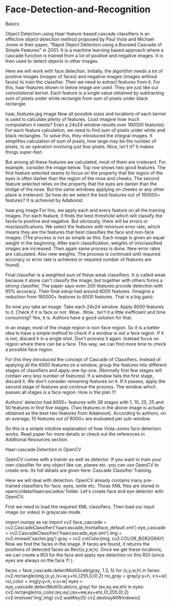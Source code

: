 # Face-Detection-and-Recognition
Basics

Object Detection using Haar feature-based cascade classifiers is an effective object detection method proposed by Paul Viola and Michael Jones in their paper, "Rapid Object Detection using a Boosted Cascade of Simple Features" in 2001. It is a machine learning based approach where a cascade function is trained from a lot of positive and negative images. It is then used to detect objects in other images.

Here we will work with face detection. Initially, the algorithm needs a lot of positive images (images of faces) and negative images (images without faces) to train the classifier. Then we need to extract features from it. For this, haar features shown in below image are used. They are just like our convolutional kernel. Each feature is a single value obtained by subtracting sum of pixels under white rectangle from sum of pixels under black rectangle.

haar_features.jpg
image
Now all possible sizes and locations of each kernel is used to calculate plenty of features. (Just imagine how much computation it needs? Even a 24x24 window results over 160000 features). For each feature calculation, we need to find sum of pixels under white and black rectangles. To solve this, they introduced the integral images. It simplifies calculation of sum of pixels, how large may be the number of pixels, to an operation involving just four pixels. Nice, isn't it? It makes things super-fast.

But among all these features we calculated, most of them are irrelevant. For example, consider the image below. Top row shows two good features. The first feature selected seems to focus on the property that the region of the eyes is often darker than the region of the nose and cheeks. The second feature selected relies on the property that the eyes are darker than the bridge of the nose. But the same windows applying on cheeks or any other place is irrelevant. So how do we select the best features out of 160000+ features? It is achieved by Adaboost.

haar.png
image
For this, we apply each and every feature on all the training images. For each feature, it finds the best threshold which will classify the faces to positive and negative. But obviously, there will be errors or misclassifications. We select the features with minimum error rate, which means they are the features that best classifies the face and non-face images. (The process is not as simple as this. Each image is given an equal weight in the beginning. After each classification, weights of misclassified images are increased. Then again same process is done. New error rates are calculated. Also new weights. The process is continued until required accuracy or error rate is achieved or required number of features are found).

Final classifier is a weighted sum of these weak classifiers. It is called weak because it alone can't classify the image, but together with others forms a strong classifier. The paper says even 200 features provide detection with 95% accuracy. Their final setup had around 6000 features. (Imagine a reduction from 160000+ features to 6000 features. That is a big gain).

So now you take an image. Take each 24x24 window. Apply 6000 features to it. Check if it is face or not. Wow.. Wow.. Isn't it a little inefficient and time consuming? Yes, it is. Authors have a good solution for that.

In an image, most of the image region is non-face region. So it is a better idea to have a simple method to check if a window is not a face region. If it is not, discard it in a single shot. Don't process it again. Instead focus on region where there can be a face. This way, we can find more time to check a possible face region.

For this they introduced the concept of Cascade of Classifiers. Instead of applying all the 6000 features on a window, group the features into different stages of classifiers and apply one-by-one. (Normally first few stages will contain very less number of features). If a window fails the first stage, discard it. We don't consider remaining features on it. If it passes, apply the second stage of features and continue the process. The window which passes all stages is a face region. How is the plan !!!

Authors' detector had 6000+ features with 38 stages with 1, 10, 25, 25 and 50 features in first five stages. (Two features in the above image is actually obtained as the best two features from Adaboost). According to authors, on an average, 10 features out of 6000+ are evaluated per sub-window.

So this is a simple intuitive explanation of how Viola-Jones face detection works. Read paper for more details or check out the references in Additional Resources section.

Haar-cascade Detection in OpenCV

OpenCV comes with a trainer as well as detector. If you want to train your own classifier for any object like car, planes etc. you can use OpenCV to create one. Its full details are given here: Cascade Classifier Training.

Here we will deal with detection. OpenCV already contains many pre-trained classifiers for face, eyes, smile etc. Those XML files are stored in opencv/data/haarcascades/ folder. Let's create face and eye detector with OpenCV.

First we need to load the required XML classifiers. Then load our input image (or video) in grayscale mode.

import numpy as np
import cv2
face_cascade = cv2.CascadeClassifier('haarcascade_frontalface_default.xml')
eye_cascade = cv2.CascadeClassifier('haarcascade_eye.xml')
img = cv2.imread('sachin.jpg')
gray = cv2.cvtColor(img, cv2.COLOR_BGR2GRAY)
Now we find the faces in the image. If faces are found, it returns the positions of detected faces as Rect(x,y,w,h). Once we get these locations, we can create a ROI for the face and apply eye detection on this ROI (since eyes are always on the face !!! ).

faces = face_cascade.detectMultiScale(gray, 1.3, 5)
for (x,y,w,h) in faces:
    cv2.rectangle(img,(x,y),(x+w,y+h),(255,0,0),2)
    roi_gray = gray[y:y+h, x:x+w]
    roi_color = img[y:y+h, x:x+w]
    eyes = eye_cascade.detectMultiScale(roi_gray)
    for (ex,ey,ew,eh) in eyes:
        cv2.rectangle(roi_color,(ex,ey),(ex+ew,ey+eh),(0,255,0),2)
cv2.imshow('img',img)
cv2.waitKey(0)
cv2.destroyAllWindows()
